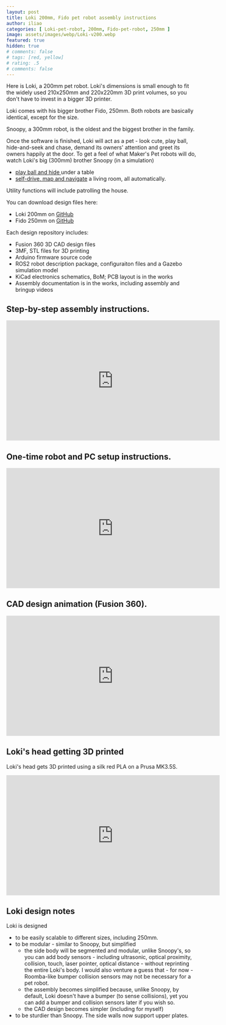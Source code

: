 ```yaml
---
layout: post
title: Loki 200mm, Fido pet robot assembly instructions
author: iliao
categories: [ Loki-pet-robot, 200mm, Fido-pet-robot, 250mm ]
image: assets/images/webp/Loki-v200.webp
featured: true
hidden: true
# comments: false
# tags: [red, yellow]
# rating: .5
# comments: false
---
```

Here is Loki, a 200mm pet robot.
Loki's dimensions is small enough to fit the widely used 210x250mm and 220x220mm
3D print volumes, so you don't have to invest in a bigger 3D printer.

Loki comes with his bigger brother Fido, 250mm. Both robots are basically identical, except for the size.

Snoopy, a 300mm robot, is the oldest and the biggest brother in the family.

Once the software is finished, Loki will act as a pet - look cute, play ball, hide-and-seek and chase,
demand its owners' attention and greet its owners happily at the door.
To get a feel of what Maker's Pet robots will do, watch Loki's big (300mm) brother
Snoopy (in a simulation)
- [play ball and hide ](https://kaia.ai/blog/snoopy-hides-plays-ball-in-simulation/)
under a table
- [self-drive, map and navigate](https://kaia.ai/blog/gazebo-mapping-navigation-demo/) a living room, all automatically.

Utility functions will include patrolling the house.

You can download design files here:
- Loki 200mm on [GitHub](https://github.com/makerspet/makerspet_loki)
- Fido 250mm on [GitHub](https://github.com/makerspet/makerspet_fido)

Each design repository includes:
- Fusion 360 3D CAD design files
- 3MF, STL files for 3D printing
- Arduino firmware source code
- ROS2 robot description package, configuraiton files and a Gazebo simulation model
- KiCad electronics schematics, BoM; PCB layout is in the works
- Assembly documentation is in the works, including assembly and bringup videos

## Step-by-step assembly instructions.

<div class="text-center">
<iframe width="560" height="315" src="https://www.youtube.com/embed/WPB2B1DPf_s?si=vKl0UPY-jvC7vU5l" title="YouTube video player" frameborder="0" allow="accelerometer; autoplay; clipboard-write; encrypted-media; gyroscope; picture-in-picture; web-share" allowfullscreen></iframe>
</div>
<p></p>

## One-time robot and PC setup instructions.

<div class="text-center">
<iframe width="560" height="315" src="https://www.youtube.com/embed/XOc5kCE3MC0?si=Ea7-jGM7AQ_eJeUj" title="YouTube video player" frameborder="0" allow="accelerometer; autoplay; clipboard-write; encrypted-media; gyroscope; picture-in-picture; web-share" allowfullscreen></iframe>
</div>
<p></p>

## CAD design animation (Fusion 360).

<div class="text-center">
<iframe width="560" height="315" src="https://www.youtube.com/embed/_hDMFZ_Ny5s?si=CyJjd7Vz9T6qbCYG" title="YouTube video player" frameborder="0" allow="accelerometer; autoplay; clipboard-write; encrypted-media; gyroscope; picture-in-picture; web-share" allowfullscreen></iframe>
</div>
<p></p>

## Loki's head getting 3D printed 

Loki's head gets 3D printed using a silk red PLA on a Prusa MK3.5S.

<div class="text-center">
<iframe width="560" height="315" src="https://www.youtube.com/embed/MUxyDBdmDjE?si=3Ntay33aPRWOy4wE" title="YouTube video player" frameborder="0" allow="accelerometer; autoplay; clipboard-write; encrypted-media; gyroscope; picture-in-picture; web-share" allowfullscreen></iframe>
</div>
<p></p>

## Loki design notes

Loki is designed
- to be easily scalable to different sizes, including 250mm.
- to be modular - similar to Snoopy, but simplified
  - the side body will be segmented and modular, unlike Snoopy's,
  so you can add body sensors - including ultrasonic, optical proximity,
  collision, touch, laser pointer, optical distance - without reprinting
  the entire Loki's body. I would also venture a guess that - for now -
  Roomba-like bumper collision sensors may not be necessary for a pet
  robot.
  - the assembly becomes simplified because, unlike Snoopy, by default,
  Loki doesn't have a bumper (to sense collisions), yet you can add
  a bumper and collision sensors later if you wish so.
  - the CAD design becomes simpler (including for myself)
- to be sturdier than Snoopy. The side walls now support upper plates.
